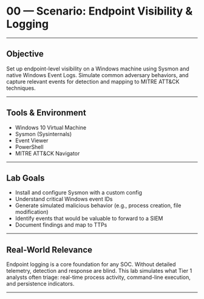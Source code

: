 # 00 — Scenario: Endpoint Visibility & Logging

---

##  Objective

Set up endpoint-level visibility on a Windows machine using Sysmon and native Windows Event Logs. Simulate common adversary behaviors, and capture relevant events for detection and mapping to MITRE ATT&CK techniques.

---

##  Tools & Environment

- Windows 10 Virtual Machine
- Sysmon (Sysinternals)
- Event Viewer
- PowerShell
- MITRE ATT&CK Navigator

---

##  Lab Goals

- Install and configure Sysmon with a custom config
- Understand critical Windows event IDs
- Generate simulated malicious behavior (e.g., process creation, file modification)
- Identify events that would be valuable to forward to a SIEM
- Document findings and map to TTPs

---

##  Real-World Relevance

Endpoint logging is a core foundation for any SOC. Without detailed telemetry, detection and response are blind. This lab simulates what Tier 1 analysts often triage: real-time process activity, command-line execution, and persistence indicators.

---

